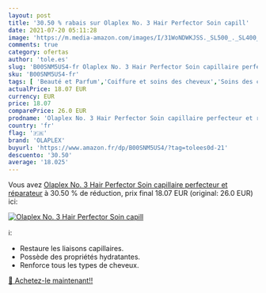 ```yaml
---
layout: post
title: '30.50 % rabais sur Olaplex No. 3 Hair Perfector Soin capill'
date: 2021-07-20 05:11:28
image: 'https://m.media-amazon.com/images/I/31WoNDWKJSS._SL500_._SL400_.jpg'
comments: true
category: ofertas
author: 'tole.es'
slug: 'B00SNM5US4-fr Olaplex No. 3 Hair Perfector Soin capillaire perfecteur et...'
sku: 'B00SNM5US4-fr'
tags: [ 'Beauté et Parfum','Coiffure et soins des cheveux','Soins des cheveux','Soins et masques pour les cheveux','olaplex', ]
actualPrice: 18.07 EUR
currency: EUR
price: 18.07
comparePrice: 26.0 EUR
prodname: 'Olaplex No. 3 Hair Perfector Soin capillaire perfecteur et réparateur'
country: 'fr'
flag: '🇫🇷'
brand: 'OLAPLEX'
buyurl: 'https://www.amazon.fr/dp/B00SNM5US4/?tag=tolees0d-21'
descuento: '30.50'
average: '18.025'
---
```


Vous avez [Olaplex No. 3 Hair Perfector Soin capillaire perfecteur et réparateur](https://www.amazon.fr/dp/B00SNM5US4/?tag=tolees0d-21)  à  30.50 % de réduction, prix final  18.07 EUR (original: 26.0 EUR) ici:

[![Olaplex No. 3 Hair Perfector Soin capill](https://m.media-amazon.com/images/I/31WoNDWKJSS._SL500_._SL400_.jpg)](https://www.amazon.fr/dp/B00SNM5US4/?tag=tolees0d-21)

ℹ️:

- Restaure les liaisons capillaires.
- Possède des propriétés hydratantes.
- Renforce tous les types de cheveux.

[🛒 Achetez-le maintenant!!](https://www.amazon.fr/dp/B00SNM5US4/?tag=tolees0d-21)
